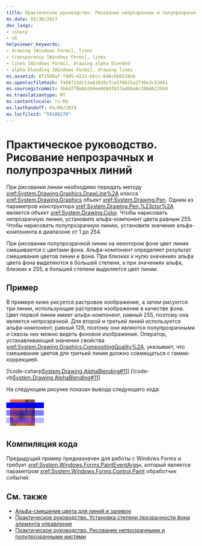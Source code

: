 ```yaml
---
title: Практическое руководство. Рисование непрозрачных и полупрозрачных линий
ms.date: 03/30/2017
dev_langs:
- csharp
- vb
helpviewer_keywords:
- drawing [Windows Forms], lines
- transparency [Windows Forms], lines
- lines [Windows Forms], drawing alpha blended
- alpha blending [Windows Forms], drawing lines
ms.assetid: 8f2508af-f495-4223-b5cc-646cbbb520eb
ms.openlocfilehash: 7408722dc13e83828cfca3f0615a2730e3c53461
ms.sourcegitcommit: 5b6d778ebb269ee6684fb57ad69a8c28b06235b9
ms.translationtype: MT
ms.contentlocale: ru-RU
ms.lasthandoff: 04/08/2019
ms.locfileid: "59188270"
---
```

# <a name="how-to-draw-opaque-and-semitransparent-lines"></a>Практическое руководство. Рисование непрозрачных и полупрозрачных линий
При рисовании линии необходимо передать методу <xref:System.Drawing.Graphics.DrawLine%2A> класса <xref:System.Drawing.Graphics> объект <xref:System.Drawing.Pen>. Одним из параметров конструктора <xref:System.Drawing.Pen.%23ctor%2A> является объект <xref:System.Drawing.Color>. Чтобы нарисовать непрозрачную линию, установите альфа-компонент цвета равным 255. Чтобы нарисовать полупрозрачную линию, установите значение альфа-компонента в диапазоне от 1 до 254.  
  
 При рисовании полупрозрачной линии на некотором фоне цвет линии смешивается с цветами фона. Альфа-компонент определяет результат смешивания цветов линии и фона. При близких к нулю значениях альфа цвета фона выделяются в большей степени, а при значениях альфа, близких к 255, в большей степени выделяется цвет линии.  
  
## <a name="example"></a>Пример  
 В примере ниже рисуется растровое изображение, а затем рисуются три линии, использующие растровое изображение в качестве фона. Цвет первой линии имеет альфа-компонент, равный 255, поэтому она является непрозрачной. Для второй и третьей линий используется альфа-компонент, равный 128, поэтому они являются полупрозрачными и сквозь них можно видеть фоновое изображение. Оператор, устанавливающий значение свойства <xref:System.Drawing.Graphics.CompositingQuality%2A>, указывает, что смешивание цветов для третьей линии должно совмещаться с гамма-коррекцией.  
  
 [!code-csharp[System.Drawing.AlphaBlending#11](~/samples/snippets/csharp/VS_Snippets_Winforms/System.Drawing.AlphaBlending/CS/Class1.cs#11)]
 [!code-vb[System.Drawing.AlphaBlending#11](~/samples/snippets/visualbasic/VS_Snippets_Winforms/System.Drawing.AlphaBlending/VB/Class1.vb#11)]  
  
 На следующем рисунке показан вывода следующего кода:  
  
 ![Рисунок, показывающий непрозрачных и полупрозрачных выходных данных](./media/how-to-draw-opaque-and-semitransparent-lines/opaque-semitransparent-lines.png)  

## <a name="compiling-the-code"></a>Компиляция кода  
 Предыдущий пример предназначен для работы с Windows Forms и требует <xref:System.Windows.Forms.PaintEventArgs>`e`, который является параметром <xref:System.Windows.Forms.Control.Paint> обработчик событий.  
  
## <a name="see-also"></a>См. также

- [Альфа-смешение цвета для линий и заливок](alpha-blending-lines-and-fills.md)
- [Практическое руководство. Установка степени прозрачности фона элемента управления](../controls/how-to-give-your-control-a-transparent-background.md)
- [Практическое руководство. Рисование непрозрачными и полупрозрачными кистями](how-to-draw-with-opaque-and-semitransparent-brushes.md)
